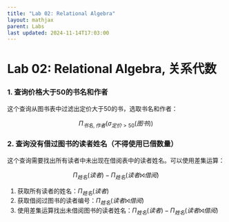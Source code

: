 ```yaml
---
title: "Lab 02: Relational Algebra"
layout: mathjax
parent: Labs
last updated: 2024-11-14T17:03:00
---
```


# Lab 02: Relational Algebra, 关系代数


### 1. 查询价格大于50的书名和作者

这个查询从图书表中过滤出定价大于50的书，选取书名和作者：

$$
\Pi_{书名,作者}(\sigma_{定价>50}(图书))
$$

### 2. 查询没有借过图书的读者姓名（不得使用已借数量）

这个查询需要找出所有读者中未出现在借阅表中的读者姓名。可以使用差集运算：

$$
\Pi_{姓名}(读者)-\Pi_{姓名}(读者⨝借阅)
$$

1. 获取所有读者的姓名：$\Pi_{姓名}(读者)$
2. 获取借阅过图书的读者编号：$\Pi_{姓名}(读者⨝借阅)$
3. 使用差集运算找出未借阅图书的读者姓名：$\Pi_{姓名}(读者)-\Pi_{姓名}(读者⨝借阅)$



